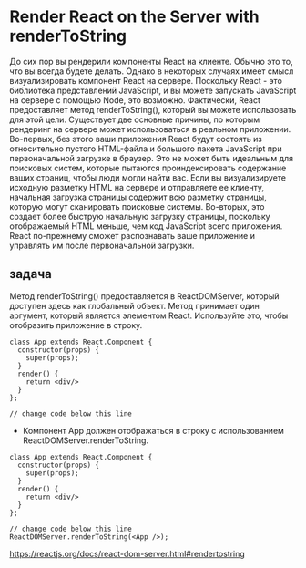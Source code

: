 # Render React on the Server with renderToString

До сих пор вы рендерили компоненты React на клиенте. Обычно это то, что вы всегда будете делать. Однако в некоторых случаях имеет смысл визуализировать компонент React на сервере. Поскольку React - это библиотека представлений JavaScript, и вы можете запускать JavaScript на сервере с помощью Node, это возможно. Фактически, React предоставляет метод renderToString(), который вы можете использовать для этой цели.
Существует две основные причины, по которым рендеринг на сервере может использоваться в реальном приложении. Во-первых, без этого ваши приложения React будут состоять из относительно пустого HTML-файла и большого пакета JavaScript при первоначальной загрузке в браузер. Это не может быть идеальным для поисковых систем, которые пытаются проиндексировать содержание ваших страниц, чтобы люди могли найти вас. Если вы визуализируете исходную разметку HTML на сервере и отправляете ее клиенту, начальная загрузка страницы содержит всю разметку страницы, которую могут сканировать поисковые системы. Во-вторых, это создает более быструю начальную загрузку страницы, поскольку отображаемый HTML меньше, чем код JavaScript всего приложения. React по-прежнему сможет распознавать ваше приложение и управлять им после первоначальной загрузки.

## задача

Метод renderToString() предоставляется в ReactDOMServer, который доступен здесь как глобальный объект. Метод принимает один аргумент, который является элементом React. Используйте это, чтобы отобразить приложение в строку.

```
class App extends React.Component {
  constructor(props) {
    super(props);
  }
  render() {
    return <div/>
  }
};

// change code below this line

```
* Компонент App должен отображаться в строку с использованием ReactDOMServer.renderToString.
```
class App extends React.Component {
  constructor(props) {
    super(props);
  }
  render() {
    return <div/>
  }
};

// change code below this line
ReactDOMServer.renderToString(<App />);
```
https://reactjs.org/docs/react-dom-server.html#rendertostring
